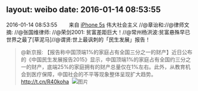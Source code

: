 layout: weibo
date: 2016-01-14 08:53:55
---
2016-01-14 08:53:55  &nbsp;&nbsp;&nbsp;&nbsp;&nbsp;&nbsp; 来自 <a href="sinaweibo://customweibosource" rel="nofollow">iPhone 5s</a>
伟大社会主义 //@章诒和://@律师文摘: //@张国维律师: //@荣剑2001: 贫富差距巨大！//@常州杨洪波:贫富悬殊早已世界之最了[草泥马]//@谓贤:世上最讽刺的「民生发展」报告！
>  @新京报: 【报告称中国顶端1%的家庭占有全国三分之一的财产】近日公布的《中国民生发展报告2015》显示，中国顶端1%的家庭占有全国约三分之一的财产，底端25%的家庭拥有的财产总量仅在1%左右。此外，从教育机会到医疗保障，中国社会的不平等现象整体呈现扩大趋势。http://t.cn/R40koha ​​​
>  ![图片](https://ww4.sinaimg.cn/large/61ff32dejw1ezy5vw4y31j20dm0hxn08.jpg)
